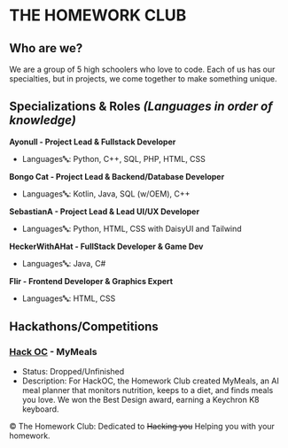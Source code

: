 # THE HOMEWORK CLUB
## Who are we?
We are a group of 5 high schoolers who love to code. Each of us has our specialties, but in projects, we come together to make something unique.
## Specializations & Roles *(Languages in order of knowledge)*
**Ayonull - Project Lead & Fullstack Developer**
* Languages🔤: Python, C++, SQL, PHP, HTML, CSS

**Bongo Cat - Project Lead & Backend/Database Developer**
* Languages🔤: Kotlin, Java, SQL (w/OEM), C++

**SebastianA - Project Lead & Lead UI/UX Developer**
* Languages🔤: Python, HTML, CSS with DaisyUI and Tailwind

**HeckerWithAHat - FullStack Developer & Game Dev**
* Languages🔤: Java, C#

**Flir - Frontend Developer & Graphics Expert**
* Languages🔤: HTML, CSS

## Hackathons/Competitions
### [Hack OC](https://hackoc.org) - MyMeals
* Status: Dropped/Unfinished <br>
* Description: For HackOC, the Homework Club created MyMeals, an AI meal planner that monitors nutrition, keeps to a diet, and finds meals you love. We won the Best Design award, earning a Keychron K8 keyboard.


©️ The Homework Club: Dedicated to ~~Hacking you~~ Helping you with your homework.
